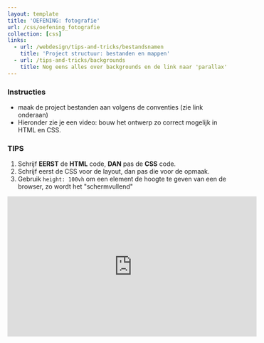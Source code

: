 ```yaml
---
layout: template
title: 'OEFENING: fotografie'
url: /css/oefening_fotografie
collection: [css]
links:
  - url: /webdesign/tips-and-tricks/bestandsnamen
    title: 'Project structuur: bestanden en mappen'  
  - url: /tips-and-tricks/backgrounds
    title: Nog eens alles over backgrounds en de link naar 'parallax'
---
```

<div class="highlight">
    <h3>Instructies</h3>
    <ul>
        <li>maak de project bestanden aan volgens de conventies (zie link onderaan)</li>
        <li>Hieronder zie je een video: bouw het ontwerp zo correct mogelijk in HTML en CSS.</li>
    </ul>
</div>

<div class="highlight">
    <h3>TIPS</h3>
    <ol>
        <li>Schrijf <strong>EERST</strong> de <strong>HTML</strong> code, <strong>DAN</strong> pas de <strong>CSS</strong> code.</li>
        <li>Schrijf eerst de CSS voor de layout, dan pas die voor de opmaak.</li>
        <li>Gebruik <code>height: 100vh</code> om een element de hoogte te geven van een de browser, zo wordt het "schermvullend"</li>
    </ol>        
</div>

<div class="video-container">
    <iframe width="560" height="315" src="https://www.youtube.com/embed/I1uBZNuYzIE" title="YouTube video player" frameborder="0" allow="accelerometer; autoplay; clipboard-write; encrypted-media; gyroscope; picture-in-picture" allowfullscreen></iframe>
</div> 

<br />